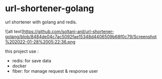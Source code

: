 # url-shortener-golang
url shortener with golang and redis.

![alt text]https://github.com/soltani-ard/url-shortener-golang/blob/8484de04c7ac5092fae15348d4406509b68f0c79/Screenshot%202022-01-28%2005:22:36.png

this project use : 
 * redis: for save data
 * docker 
 * fiber: for manage request & response user

